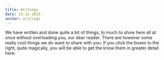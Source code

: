 ```yaml
---
title: Writings
date: 23-12-2015
anchor: writings
---
```

We have written and done quite a bit of things, to much to show here all at once without overloading you, our dear reader. There are however some really cool things we do want to share with you. If you click the boxes to the right, quite magically, you will be able to get the know them in greater detail here:
